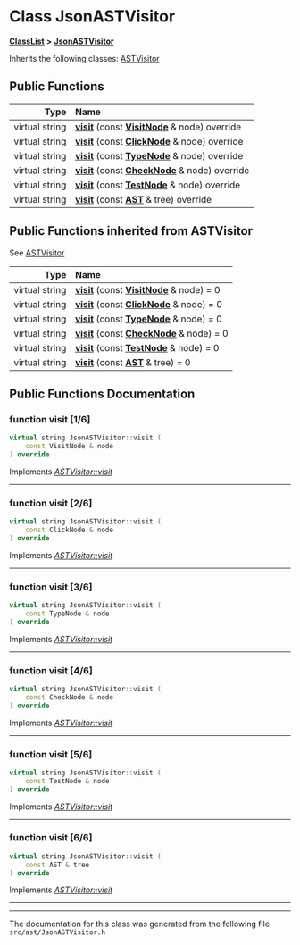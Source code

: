 

# Class JsonASTVisitor



[**ClassList**](annotated.md) **>** [**JsonASTVisitor**](classJsonASTVisitor.md)








Inherits the following classes: [ASTVisitor](classASTVisitor.md)






















































## Public Functions

| Type | Name |
| ---: | :--- |
| virtual string | [**visit**](#function-visit-16) (const [**VisitNode**](classVisitNode.md) & node) override<br> |
| virtual string | [**visit**](#function-visit-26) (const [**ClickNode**](classClickNode.md) & node) override<br> |
| virtual string | [**visit**](#function-visit-36) (const [**TypeNode**](classTypeNode.md) & node) override<br> |
| virtual string | [**visit**](#function-visit-46) (const [**CheckNode**](classCheckNode.md) & node) override<br> |
| virtual string | [**visit**](#function-visit-56) (const [**TestNode**](classTestNode.md) & node) override<br> |
| virtual string | [**visit**](#function-visit-66) (const [**AST**](classAST.md) & tree) override<br> |


## Public Functions inherited from ASTVisitor

See [ASTVisitor](classASTVisitor.md)

| Type | Name |
| ---: | :--- |
| virtual string | [**visit**](classASTVisitor.md#function-visit-16) (const [**VisitNode**](classVisitNode.md) & node) = 0<br> |
| virtual string | [**visit**](classASTVisitor.md#function-visit-26) (const [**ClickNode**](classClickNode.md) & node) = 0<br> |
| virtual string | [**visit**](classASTVisitor.md#function-visit-36) (const [**TypeNode**](classTypeNode.md) & node) = 0<br> |
| virtual string | [**visit**](classASTVisitor.md#function-visit-46) (const [**CheckNode**](classCheckNode.md) & node) = 0<br> |
| virtual string | [**visit**](classASTVisitor.md#function-visit-56) (const [**TestNode**](classTestNode.md) & node) = 0<br> |
| virtual string | [**visit**](classASTVisitor.md#function-visit-66) (const [**AST**](classAST.md) & tree) = 0<br> |






















































## Public Functions Documentation




### function visit [1/6]

```C++
virtual string JsonASTVisitor::visit (
    const VisitNode & node
) override
```



Implements [*ASTVisitor::visit*](classASTVisitor.md#function-visit-16)


<hr>



### function visit [2/6]

```C++
virtual string JsonASTVisitor::visit (
    const ClickNode & node
) override
```



Implements [*ASTVisitor::visit*](classASTVisitor.md#function-visit-26)


<hr>



### function visit [3/6]

```C++
virtual string JsonASTVisitor::visit (
    const TypeNode & node
) override
```



Implements [*ASTVisitor::visit*](classASTVisitor.md#function-visit-36)


<hr>



### function visit [4/6]

```C++
virtual string JsonASTVisitor::visit (
    const CheckNode & node
) override
```



Implements [*ASTVisitor::visit*](classASTVisitor.md#function-visit-46)


<hr>



### function visit [5/6]

```C++
virtual string JsonASTVisitor::visit (
    const TestNode & node
) override
```



Implements [*ASTVisitor::visit*](classASTVisitor.md#function-visit-56)


<hr>



### function visit [6/6]

```C++
virtual string JsonASTVisitor::visit (
    const AST & tree
) override
```



Implements [*ASTVisitor::visit*](classASTVisitor.md#function-visit-66)


<hr>

------------------------------
The documentation for this class was generated from the following file `src/ast/JsonASTVisitor.h`

